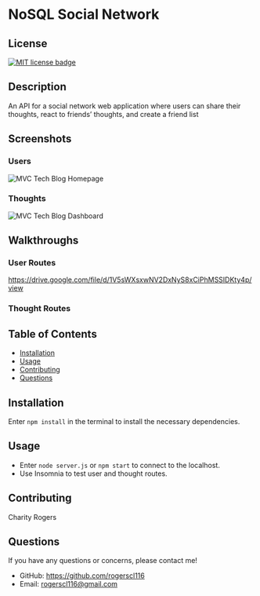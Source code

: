 # NoSQL Social Network

## License
  <a href="https://opensource.org/licenses/MIT"><img src="https://img.shields.io/badge/License-MIT-yellow" alt="MIT license badge"/></a>

## Description
An API for a social network web application where users can share their thoughts, react to friends’ thoughts, and create a friend list

## Screenshots
### Users
![MVC Tech Blog Homepage](./public/images/mvc-tech-blog-home.jpg)
### Thoughts
![MVC Tech Blog Dashboard](./public/images/mvc-tech-blog-dash.jpg)

## Walkthroughs

### User Routes

https://drive.google.com/file/d/1V5sWXsxwNV2DxNyS8xCiPhMSSIDKty4p/view

### Thought Routes


## Table of Contents
  * [Installation](#installation)
  * [Usage](#usage)
  * [Contributing](#contributing)
  * [Questions](#questions)
        
## Installation
Enter `npm install` in the terminal to install the necessary dependencies.
   
## Usage
- Enter `node server.js` or `npm start` to connect to the localhost.
- Use Insomnia to test user and thought routes.

## Contributing
Charity Rogers

## Questions
If you have any questions or concerns, please contact me!

  - GitHub: https://github.com/rogerscl116
  - Email: rogerscl116@gmail.com

